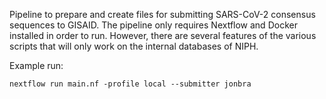 Pipeline to prepare and create files for submitting SARS-CoV-2 consensus sequences to GISAID. The pipeline only requires Nextflow and Docker installed in order to run. However, there are several features of the various scripts that will only work on the internal databases of NIPH. 

Example run:
```
nextflow run main.nf -profile local --submitter jonbra
```

